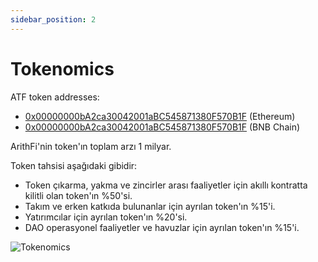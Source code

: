 ```yaml
---
sidebar_position: 2
---
```


# Tokenomics

ATF token addresses:
- [0x00000000bA2ca30042001aBC545871380F570B1F](https://etherscan.io/address/0x00000000bA2ca30042001aBC545871380F570B1F) (Ethereum)
- [0x00000000bA2ca30042001aBC545871380F570B1F](https://bscscan.com/address/0x00000000bA2ca30042001aBC545871380F570B1F) (BNB Chain)


ArithFi'nin token'ın toplam arzı 1 milyar.

Token tahsisi aşağıdaki gibidir:

- Token çıkarma, yakma ve zincirler arası faaliyetler için akıllı kontratta kilitli olan token'ın %50'si.
- Takım ve erken katkıda bulunanlar için ayrılan token'ın %15'i.
- Yatırımcılar için ayrılan token'ın %20'si.
- DAO operasyonel faaliyetler ve havuzlar için ayrılan token'ın %15'i.

![Tokenomics](https://nftstorage.link/ipfs/bafkreiglllejqeaxabf6tkwlkyps4hboo4vyc5gguhr34mcehd5g762ahm)
